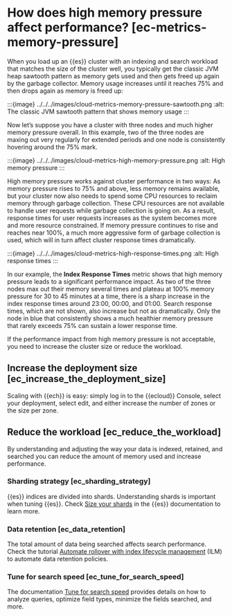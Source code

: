 # How does high memory pressure affect performance? [ec-metrics-memory-pressure]

When you load up an {{es}} cluster with an indexing and search workload that matches the size of the cluster well, you typically get the classic JVM heap sawtooth pattern as memory gets used and then gets freed up again by the garbage collector. Memory usage increases until it reaches 75% and then drops again as memory is freed up:

:::{image} ../../../images/cloud-metrics-memory-pressure-sawtooth.png
:alt: The classic JVM sawtooth pattern that shows memory usage
:::

Now let’s suppose you have a cluster with three nodes and much higher memory pressure overall. In this example, two of the three nodes are maxing out very regularly for extended periods and one node is consistently hovering around the 75% mark.

:::{image} ../../../images/cloud-metrics-high-memory-pressure.png
:alt: High memory pressure
:::

High memory pressure works against cluster performance in two ways: As memory pressure rises to 75% and above, less memory remains available, but your cluster now also needs to spend some CPU resources to reclaim memory through garbage collection. These CPU resources are not available to handle user requests while garbage collection is going on. As a result, response times for user requests increases as the system becomes more and more resource constrained. If memory pressure continues to rise and reaches near 100%, a much more aggressive form of garbage collection is used, which will in turn affect cluster response times dramatically.

:::{image} ../../../images/cloud-metrics-high-response-times.png
:alt: High response times
:::

In our example, the **Index Response Times** metric shows that high memory pressure leads to a significant performance impact. As two of the three nodes max out their memory several times and plateau at 100% memory pressure for 30 to 45 minutes at a time, there is a sharp increase in the index response times around 23:00, 00:00, and 01:00. Search response times, which are not shown, also increase but not as dramatically. Only the node in blue that consistently shows a much healthier memory pressure that rarely exceeds 75% can sustain a lower response time.

If the performance impact from high memory pressure is not acceptable, you need to increase the cluster size or reduce the workload.


## Increase the deployment size [ec_increase_the_deployment_size]

Scaling with {{ech}} is easy: simply log in to the {{ecloud}} Console, select your deployment, select edit, and either increase the number of zones or the size per zone.


## Reduce the workload [ec_reduce_the_workload]

By understanding and adjusting the way your data is indexed, retained, and searched you can reduce the amount of memory used and increase performance.


### Sharding strategy [ec_sharding_strategy]

{{es}} indices are divided into shards. Understanding shards is important when tuning {{es}}. Check [Size your shards](/deploy-manage/production-guidance/optimize-performance/size-shards.md) in the {{es}} documentation to learn more.


### Data retention [ec_data_retention]

The total amount of data being searched affects search performance. Check the tutorial [Automate rollover with index lifecycle management](/manage-data/lifecycle/index-lifecycle-management/tutorial-automate-rollover.md) (ILM) to automate data retention policies.


### Tune for search speed [ec_tune_for_search_speed]

The documentation [Tune for search speed](/deploy-manage/production-guidance/optimize-performance/search-speed.md) provides details on how to analyze queries, optimize field types, minimize the fields searched, and more.

